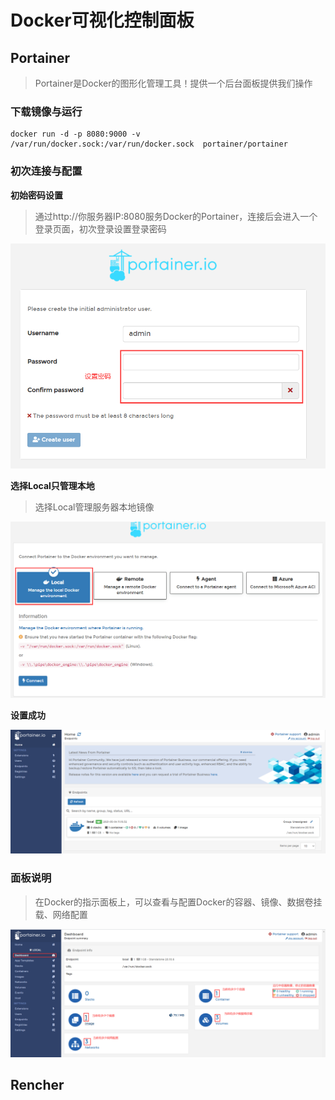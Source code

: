# Docker可视化控制面板

## Portainer

> Portainer是Docker的图形化管理工具！提供一个后台面板提供我们操作

### 下载镜像与运行

~~~shell
docker run -d -p 8080:9000 -v /var/run/docker.sock:/var/run/docker.sock  portainer/portainer
~~~

### 初次连接与配置

**初始密码设置**

> 通过http://你服务器IP:8080服务Docker的Portainer，连接后会进入一个登录页面，初次登录设置登录密码

![image-20210504110133568](.\images\image-20210504110133568.png)

**选择Local只管理本地**

> 选择Local管理服务器本地镜像

![image-20210504110409320](.\images\image-20210504110409320.png)

**设置成功**

![image-20210504111210382](.\images\image-20210504111210382.png)

### 面板说明

> 在Docker的指示面板上，可以查看与配置Docker的容器、镜像、数据卷挂载、网络配置

![image-20210504111801042](.\images\image-20210504111801042.png)

## Rencher

